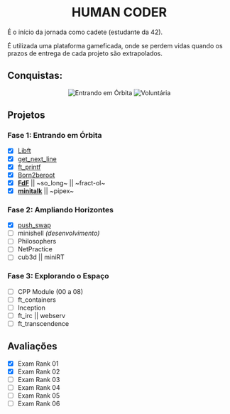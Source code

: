 <div align="center">

# HUMAN CODER

</div>

É o início da jornada como cadete (estudante da 42).

É utilizada uma plataforma gameficada, onde se perdem vidas quando os prazos de entrega de cada projeto são extrapolados.


## Conquistas:

<div align="center">

![Entrando em Órbita](https://game.42sp.org.br/static/assets/achievements/phase_onee.png)
![Voluntária](https://game.42sp.org.br/static/assets/achievements/volunteere.png)

</div>

## Projetos

### Fase 1: Entrando em Órbita

- [x] [Libft](./fase1/libft/)
- [x] [get_next_line](./fase1/get_next_line/)
- [x] [ft_printf](./fase1/ft_printf/)
- [x] [Born2beroot](./fase1/Born2beroot/)
- [x] [**FdF**](./fase1/FdF/) || ~so_long~ || ~fract-ol~
- [x] [**minitalk**](./fase1/minitalk/) || ~pipex~

### Fase 2: Ampliando Horizontes

- [x] [push_swap](./fase2/push_swap/)
- [ ] minishell *(desenvolvimento)*
- [ ] Philosophers
- [ ] NetPractice
- [ ] cub3d || miniRT

### Fase 3: Explorando o Espaço

- [ ] CPP Module (00 a 08)
- [ ] ft_containers
- [ ] Inception
- [ ] ft_irc || webserv
- [ ] ft_transcendence

## Avaliações

- [x] Exam Rank 01
- [x] Exam Rank 02
- [ ] Exam Rank 03
- [ ] Exam Rank 04
- [ ] Exam Rank 05
- [ ] Exam Rank 06
